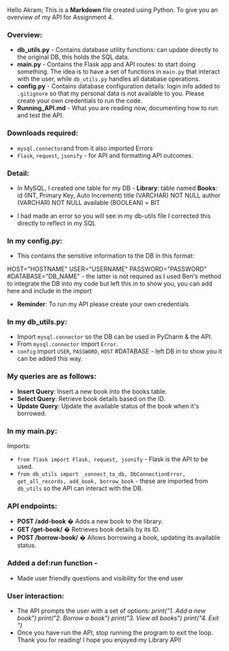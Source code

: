 
Hello Akram;
This is a **Markdown** file created using Python. To give you an overview of my API for Assignment 4.

### Overview:
- **db_utils.py** - Contains database utility functions: can update directly to the original DB, this holds the SQL data.
- **main.py** - Contains the Flask app and API routes: to start doing something. The idea is to have a set of functions in `main.py` that interact with the user, while `db_utils.py` handles all database operations.
- **config.py** - Contains database configuration details: login info added to `.gitignore` so that my personal data is not available to you. Please create your own credentials to run the code.
- **Running_API.md** - What you are reading now, documenting how to run and test the API.

### Downloads required:
- `mysql.connector`and from it also imported Errors
- `Flask`, `request`, `jsonify` - for API and formatting API outcomes.

### Detail:
- In MySQL, I created one table for my DB - **Library**: table named **Books**:
id (INT, Primary Key, Auto Increment)
title (VARCHAR) NOT NULL
author (VARCHAR) NOT NULL
available (BOOLEAN) = BIT

- I had made an error so you will see in my db-utils file I corrected this directly to reflect in my SQL

### In my config.py:
- This contains the sensitive information to the DB in this format:

HOST="HOSTNAME"
USER="USERNAME"
PASSWORD="PASSWORD"
#DATABASE="DB_NAME" - the latter is not required as I used Ben's method to integrate the DB into my code but left this in to show you, you can add here and include in the import

- **Reminder**: To run my API please create your own credentials

### In my db_utils.py:
- Import `mysql.connector` so the DB can be used in PyCharm & the API.
- From `mysql.connector` import `Error`.
- `config` import `USER`, `PASSWORD`, `HOST` #DATABASE - left DB in to show you it can be added this way.

### My queries are as follows:
- **Insert Query**: Insert a new book into the books table.
- **Select Query**: Retrieve book details based on the ID.
- **Update Query**: Update the available status of the book when it's borrowed.

### In my main.py:
Imports:
- `from flask import Flask, request, jsonify` - Flask is the API to be used.
- `from db_utils import _connect_to_db, DbConnectionError, get_all_records, add_book, borrow_book` - these are imported from `db_utils` so the API can interact with the DB.

### API endpoints:
- **POST /add-book** � Adds a new book to the library.
- **GET /get-book/<id>** � Retrieves book details by its ID.
- **POST /borrow-book/<id>** � Allows borrowing a book, updating its available status.

### Added a def:run function -

- Made user friendly questions and visibility for the end user

### User interaction:
- The API prompts the user with a set of options:
        *print("1. Add a new book")*
        *print("2. Borrow a book")*
        *print("3. View all books")*
        *print("4. Exit
")*
- Once you have run the API, stop running the program to exit the loop.
Thank you for reading! I hope you enjoyed my Library API!
